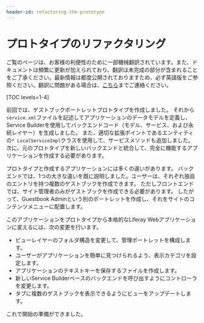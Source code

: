 ```yaml
---
header-id: refactoring-the-prototype
---
```


# プロトタイプのリファクタリング

<p class="alert alert-info"><span class="wysiwyg-color-blue120">ご覧のページは、お客様の利便性のために一部機械翻訳されています。また、ドキュメントは頻繁に更新が加えられており、翻訳は未完成の部分が含まれることをご了承ください。最新情報は都度公開されておりますため、必ず英語版をご参照ください。翻訳に問題がある場合は、<a href="mailto:support-content-jp@liferay.com">こちら</a>までご連絡ください。</span></p>

[TOC levels=1-4]

前回では、ゲストブックポートレットプロトタイプを作成しました。 それから`service.xml`ファイルを記述してアプリケーションのデータモデルを定義し、Service Builderを使用してバックエンドコード（モデル、サービス、および永続レイヤー）を生成しました。 また、適切な拡張ポイントであるエンティティの`* LocalServiceImpl`クラスを使用して、サービスメソッドも追加しました。 次に、元のプロトタイプを新しいバックエンドと統合して、完全に機能するアプリケーションを作成する必要があります。

プロトタイプと作成するアプリケーションには多くの違いがあります。 バックエンドでは、1つの大きな違いを既に説明しました。ユーザーは、それぞれ独自のエントリを持つ複数のゲストブックを作成できます。 ただしフロントエンドでは、サイト管理者のみがゲストブックを作成できる必要があります。 したがって、Guestbook Adminという別のポートレットを作成し、それをサイトのコンテンツメニューに配置します。

このアプリケーションをプロトタイプから本格的なLiferay Webアプリケーションに変えるには、次の変更を行います。

  - ビューレイヤーのフォルダ構造を変更して、管理ポートレットを構成します。
  - ユーザーがアプリケーションを簡単に見つけられるよう、表示カテゴリを設定します。
  - アプリケーションのテキストキーを保存するファイルを作成します。
  - 新しいService Builderベースのバックエンドを呼び出すようにコントローラを変更します。
  - タブに複数のゲストブックを表示できるようにビューをアップデートします。

これで開始の準備ができました。

<a class="go-link btn btn-primary" href="/docs/7-1/tutorials/-/knowledge_base/t/organizing-folders-for-larger-applications"> <span class="icon-circle-arrow-right"></span></a>


